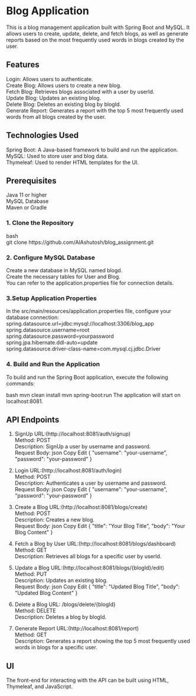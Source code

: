 <h1>Blog Application</h1>
This is a blog management application built with Spring Boot and MySQL. It allows users to create, update, delete, and fetch blogs, as well as generate reports based on the most frequently used words in blogs created by the user.<br>
<h2>Features</h2>
Login: Allows users to authenticate.<br>
Create Blog: Allows users to create a new blog.<br>
Fetch Blog: Retrieves blogs associated with a user by userId.<br>
Update Blog: Updates an existing blog.<br>
Delete Blog: Deletes an existing blog by blogId.<br>
Generate Report: Generates a report with the top 5 most frequently used words from all blogs created by the user.<br>
<h2>Technologies Used</h2>
Spring Boot: A Java-based framework to build and run the application.<br>
MySQL: Used to store user and blog data.<br>
Thymeleaf: Used to render HTML templates for the UI.<br>
<h2>Prerequisites</h2>
Java 11 or higher<br>
MySQL Database<br>
Maven or Gradle<br>
<h3>1. Clone the Repository</h3>
bash<br>
git clone https://github.com/AlAshutosh/blog_assignment.git<br>
<h3>2. Configure MySQL Database</h3>
Create a new database in MySQL named blogd.<br>
Create the necessary tables for User and Blog.<br>
You can refer to the application.properties file for connection details.<br>
<h3>3.Setup Application Properties</h3>
In the src/main/resources/application.properties file, configure your database connection:<br>
spring.datasource.url=jdbc:mysql://localhost:3306/blog_app <br>
spring.datasource.username=root <br>
spring.datasource.password=yourpassword <br>
spring.jpa.hibernate.ddl-auto=update <br>
spring.datasource.driver-class-name=com.mysql.cj.jdbc.Driver <br>
<h3>4. Build and Run the Application</h3> 
To build and run the Spring Boot application, execute the following commands:

bash mvn clean install mvn spring-boot:run The application will start on localhost:8081.<br>

<h2>API Endpoints</h2>

1. SignUp URL:(http://localhost:8081/auth/signup)<br>
Method: POST <br>
Description: SignUp a user by username and password.<br>
Request Body:
json Copy Edit { "username": "your-username", "password": "your-password" } <br>

2. Login URL:(http://localhost:8081/auth/login) <br>
Method: POST <br>
Description: Authenticates a user by username and password.<br> 
Request Body:
json Copy Edit { "username": "your-username", "password": "your-password" } <br>

3. Create a Blog URL:(http://localhost:8081/blogs/create)<br> 
Method: POST <br>
Description: Creates a new blog. <br>
Request Body:
json Copy Edit { "title": "Your Blog Title", "body": "Your Blog Content" } <br>

4. Fetch a Blog by User URL:(http://localhost:8081/blogs/dashboard)<br>
Method: GET <br>
Description: Retrieves all blogs for a specific user by userId.<br>

5. Update a Blog URL:(http://localhost:8081/blogs/{blogId}/edit) <br>
Method: PUT <br>
Description: Updates an existing blog. <br>
Request Body:
json Copy Edit { "title": "Updated Blog Title", "body": "Updated Blog Content" } <br>

6. Delete a Blog URL: /blogs/delete/{blogId} <br>
Method: DELETE <br>
Description: Deletes a blog by blogId.<br>

7. Generate Report URL:(http://localhost:8081/report) <br>
Method: GET <br>
Description: Generates a report showing the top 5 most frequently used words in blogs for a specific user.<br>
<h2>UI </h2>
The front-end for interacting with the API can be built using HTML, Thymeleaf, and JavaScript.<br>
